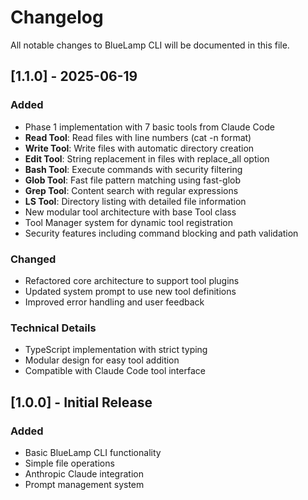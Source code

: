 # Changelog

All notable changes to BlueLamp CLI will be documented in this file.

## [1.1.0] - 2025-06-19

### Added
- Phase 1 implementation with 7 basic tools from Claude Code
- **Read Tool**: Read files with line numbers (cat -n format)
- **Write Tool**: Write files with automatic directory creation
- **Edit Tool**: String replacement in files with replace_all option
- **Bash Tool**: Execute commands with security filtering
- **Glob Tool**: Fast file pattern matching using fast-glob
- **Grep Tool**: Content search with regular expressions
- **LS Tool**: Directory listing with detailed file information
- New modular tool architecture with base Tool class
- Tool Manager system for dynamic tool registration
- Security features including command blocking and path validation

### Changed
- Refactored core architecture to support tool plugins
- Updated system prompt to use new tool definitions
- Improved error handling and user feedback

### Technical Details
- TypeScript implementation with strict typing
- Modular design for easy tool addition
- Compatible with Claude Code tool interface

## [1.0.0] - Initial Release

### Added
- Basic BlueLamp CLI functionality
- Simple file operations
- Anthropic Claude integration
- Prompt management system